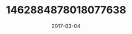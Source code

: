 ---
title: "1462884878018077638"
image: "2017-03-04 17.38.08 1462884878018077638_46248401"
date: "2017-03-04"
type: "photo"
---